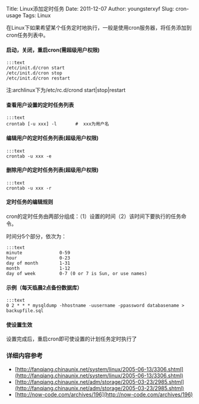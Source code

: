 Title: Linux添加定时任务
Date: 2011-12-07
Author: youngsterxyf
Slug: cron-usage
Tags: Linux

在Linux下如果希望某个任务定时地执行，一般是使用cron服务器，将任务添加到cron任务列表中。

#### 启动，关闭，重启cron(需超级用户权限)

    :::text
    /etc/init.d/cron start
    /etc/init.d/cron stop
    /etc/init.d/cron restart

注:archlinux下为/etc/rc.d/crond start|stop|restart

#### 查看用户设置的定时任务列表

    :::text
    crontab [-u xxx] -l       #  xxx为用户名

#### 编辑用户的定时任务列表(超级用户权限)

    :::text
    crontab -u xxx -e

#### 删除用户的定时任务列表(超级用户权限)

    :::text
    crontab -u xxx -r

#### 定时任务的编辑规则

cron的定时任务由两部分组成：（1）设置的时间（2）该时间下要执行的任务命令。

时间分5个部分，依次为：

    :::text
    minute              0-59
    hour                0-23 
    day of month        1-31
    month               1-12
    day of week         0-7 (0 or 7 is Sun, or use names)

#### 示例（每天临晨2点备份数据库）

    :::text
    0 2 * * * mysqldump -hhostname -uusername -ppassword databasename > backupfile.sql

#### 使设置生效

设置完成后，重启cron即可使设置的计划任务定时执行了

### 详细内容参考

- [http://fanqiang.chinaunix.net/system/linux/2005-06-13/3306.shtml](http://fanqiang.chinaunix.net/system/linux/2005-06-13/3306.shtml)
- [http://fanqiang.chinaunix.net/adm/storage/2005-03-23/2985.shtml](http://fanqiang.chinaunix.net/adm/storage/2005-03-23/2985.shtml)
- [http://now-code.com/archives/196](http://now-code.com/archives/196)
